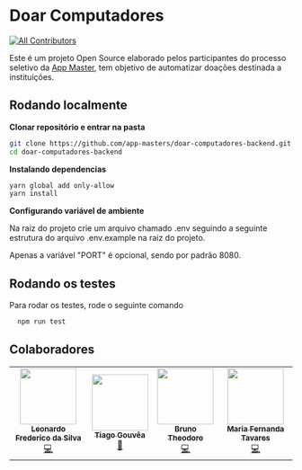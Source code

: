 
# Doar Computadores
<!-- ALL-CONTRIBUTORS-BADGE:START - Do not remove or modify this section -->
[![All Contributors](https://img.shields.io/badge/all_contributors-4-orange.svg?style=flat-square)](#contributors-)
<!-- ALL-CONTRIBUTORS-BADGE:END -->

Este é um projeto Open Source elaborado pelos participantes do processo seletivo da 
[App Master](https://www.appmasters.io/), tem objetivo de automatizar doações destinada
a instituições.

## Rodando localmente

**Clonar repositório e entrar na pasta**

```bash
git clone https://github.com/app-masters/doar-computadores-backend.git
cd doar-computadores-backend
```

**Instalando dependencias**

```bash
yarn global add only-allow
yarn install
```

**Configurando variável de ambiente**   

Na raiz do projeto crie um arquivo chamado .env seguindo a seguinte estrutura 
do arquivo .env.example na raiz do projeto.

Apenas a variável "PORT" é opcional, sendo por padrão 8080.

## Rodando os testes

Para rodar os testes, rode o seguinte comando

```bash
  npm run test
```

## Colaboradores

<!-- ALL-CONTRIBUTORS-LIST:START - Do not remove or modify this section -->
<!-- prettier-ignore-start -->
<!-- markdownlint-disable -->
<table>
  <tr>
    <td align="center"><a href="https://github.com/leofredy"><img src="https://avatars.githubusercontent.com/u/62650643?v=4?s=100" width="100px;" alt=""/><br /><sub><b>Leonardo Frederico da Silva</b></sub></a><br /><a href="https://github.com/App Master/doar-computadores-backend/commits?author=leofredy" title="Code">💻</a></td>
    <td align="center"><a href="https://github.com/TiagoGouvea"><img src="https://avatars.githubusercontent.com/u/2242549?v=4?s=100" width="100px;" alt=""/><br /><sub><b>Tiago Gouvêa</b></sub></a><br /><a href="#ideas-TiagoGouvea" title="Ideas, Planning, & Feedback">🤔</a></td>
    <td align="center"><a href="https://github.com/BrunoTAlcantara"><img src="https://avatars.githubusercontent.com/u/29778550?v=4?s=100" width="100px;" alt=""/><br /><sub><b>Bruno Theodoro</b></sub></a><br /><a href="https://github.com/App Master/doar-computadores-backend/commits?author=BrunoTAlcantara" title="Code">💻</a></td>
    <td align="center"><a href="https://github.com/mariaftavares"><img src="https://avatars.githubusercontent.com/u/83185858?v=4?s=100" width="100px;" alt=""/><br /><sub><b>Maria Fernanda Tavares</b></sub></a><br /><a href="https://github.com/App Master/doar-computadores-backend/commits?author=mariaftavares" title="Code">💻</a></td>
  </tr>
</table>

<!-- markdownlint-restore -->
<!-- prettier-ignore-end -->

<!-- ALL-CONTRIBUTORS-LIST:END -->
